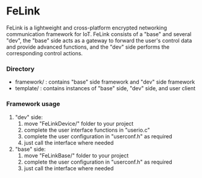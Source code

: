 # FeLink
FeLink is a lightweight and cross-platform encrypted networking communication framework for IoT.
FeLink consists of a "base" and several "dev", the "base" side acts as a gateway to forward the user's control data and provide advanced functions, and the "dev" side performs the corresponding control actions.
  
### Directory  
- framework/  : contains "base" side framework and "dev" side framework  
- template/   : contains instances of "base" side, "dev" side, and user client  
### Framework usage  
1. "dev" side:  
    1. move "FeLinkDevice/" folder to your project  
    2. complete the user interface functions in "userio.c"  
    3. complete the user configuration in "userconf.h" as required  
    4. just call the interface where needed  
1. "base" side:  
    1. move "FeLinkBase/" folder to your project  
    2. complete the user configuration in "userconf.h" as required  
    3. just call the interface where needed  
